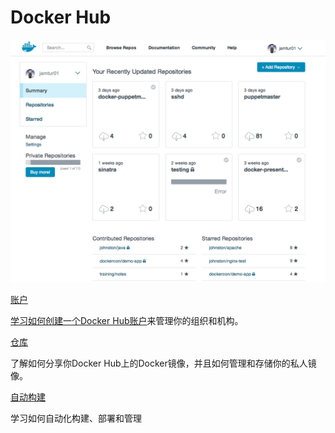 Docker Hub
===

![](../images/hub.png)

[账户](accounts.md)

[学习如何创建一个Docker Hub账户](accounts.md)来管理你的组织和机构。

[仓库](repos.md)

了解如何分享你Docker Hub上的Docker镜像，并且如何管理和存储你的私人镜像。

[自动构建](builds.md)

学习如何自动化构建、部署和管理
